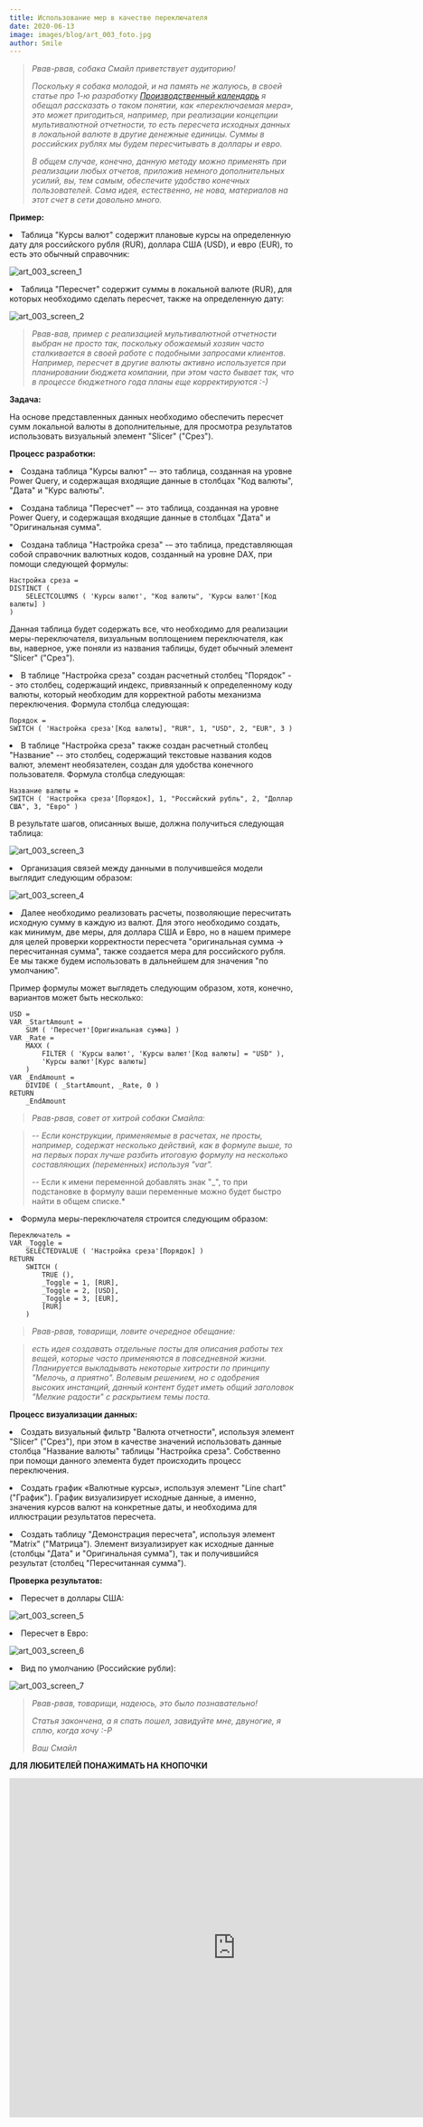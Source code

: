 ```yaml
---
title: Использование мер в качестве переключателя
date: 2020-06-13
image: images/blog/art_003_foto.jpg
author: Smile
---
```


> *Рвав-рвав, собака Смайл приветствует аудиторию!*
>
> *Поскольку я собака молодой, и на память не жалуюсь, в своей статье про 1-ю разработку [Производственный календарь](https://kkadikin.ru/ru/blog/dev_001/) я обещал рассказать о таком понятии, как «переключаемая мера», это может пригодиться, например, при реализации концепции мультивалютной отчетности, то есть пересчета исходных данных в локальной валюте в другие денежные единицы. Суммы в российских рублях мы будем пересчитывать в доллары и евро.*
>
> *В общем случае, конечно, данную методу можно применять при реализации любых отчетов, приложив немного дополнительных усилий, вы, тем самым, обеспечите удобство конечных пользователей. Сама идея, естественно, не нова, материалов на этот счет в сети довольно много.*


**Пример:**

**<li>** Таблица "Курсы валют" содержит плановые курсы на определенную дату для российского рубля (RUR), доллара США (USD), и евро (EUR), то есть это обычный справочник:

![art_003_screen_1](https://kkadikin.ru/images/blog/art_003_screen_1.jpg)

**<li>** Таблица "Пересчет" содержит суммы в локальной валюте (RUR), для которых необходимо сделать пересчет, также на определенную дату:

![art_003_screen_2](https://kkadikin.ru/images/blog/art_003_screen_2.jpg)

> *Рвав-вав, пример с реализацией мультивалютной отчетности выбран не просто так, поскольку обожаемый хозяин часто сталкивается в своей работе с подобными запросами клиентов. Например, пересчет в другие валюты активно используется при планировании бюджета компании, при этом часто бывает так, что в процессе бюджетного года планы еще корректируются :-)*


**Задача:**

На основе представленных данных необходимо обеспечить пересчет сумм локальной валюты в дополнительные, для просмотра результатов использовать визуальный элемент "Slicer" ("Срез").


**Процесс разработки:**

**<li>** Создана таблица "Курсы валют" –- это таблица, созданная на уровне Power Query, и содержащая входящие данные в столбцах "Код валюты", "Дата" и "Курс валюты".

**<li>** Создана таблица "Пересчет" –- это таблица, созданная на уровне Power Query, и содержащая входящие данные в столбцах "Дата" и "Оригинальная сумма".

**<li>** Создана таблица "Настройка среза" -– это таблица, представляющая собой справочник валютных кодов, созданный на уровне DAX, при помощи следующей формулы:

```dax
Настройка среза =
DISTINCT (
    SELECTCOLUMNS ( 'Курсы валют', "Код валюты", 'Курсы валют'[Код валюты] )
)
```

Данная таблица будет содержать все, что необходимо для реализации меры-переключателя, визуальным воплощением переключателя, как вы, наверное, уже поняли из названия таблицы, будет обычный элемент "Slicer" ("Срез").

**<li>** В таблице "Настройка среза" создан расчетный столбец "Порядок" -- это столбец, содержащий индекс, привязанный к определенному коду валюты, который необходим для корректной работы механизма переключения. Формула столбца следующая:

```dax
Порядок =
SWITCH ( 'Настройка среза'[Код валюты], "RUR", 1, "USD", 2, "EUR", 3 )
```

**<li>** В таблице "Настройка среза" также создан расчетный столбец "Название" -- это столбец, содержащий текстовые названия кодов валют, элемент необязателен, создан для удобства конечного пользователя. Формула столбца следующая:

```dax
Название валюты = 
SWITCH ( 'Настройка среза'[Порядок], 1, "Российский рубль", 2, "Доллар США", 3, "Евро" )
```

В результате шагов, описанных выше, должна получиться следующая таблица:

![art_003_screen_3](https://kkadikin.ru/images/blog/art_003_screen_3.jpg)

**<li>** Организация связей между данными в получившейся модели выглядит следующим образом:

![art_003_screen_4](https://kkadikin.ru/images/blog/art_003_screen_4.jpg)

**<li>** Далее необходимо реализовать расчеты, позволяющие пересчитать исходную сумму в каждую из валют. Для этого необходимо создать, как минимум, две меры, для доллара США и Евро, но в нашем примере для целей проверки корректности пересчета "оригинальная сумма -> пересчитанная сумма", также создается мера для российского рубля. Ее мы также будем использовать в дальнейшем для значения "по умолчанию".

Пример формулы может выглядеть следующим образом, хотя, конечно, вариантов может быть несколько:

```dax
USD =
VAR _StartAmount =
    SUM ( 'Пересчет'[Оригинальная сумма] )
VAR _Rate =
    MAXX (
        FILTER ( 'Курсы валют', 'Курсы валют'[Код валюты] = "USD" ),
        'Курсы валют'[Курс валюты]
    )
VAR _EndAmount =
    DIVIDE ( _StartAmount, _Rate, 0 )
RETURN
    _EndAmount
```

> *Рвав-рвав, совет от хитрой собаки Смайла:* 

> -- *Если конструкции, применяемые в расчетах, не просты, например, содержат несколько действий, как в формуле выше, то на первых порах лучше разбить итоговую формулу на несколько составляющих (переменных) используя "var".*
>
> -- Если к имени переменной добавлять знак "_", то при подстановке в формулу ваши переменные можно будет быстро найти в общем списке.*

**<li>** Формула меры-переключателя строится следующим образом:

```dax
Переключатель = 
VAR _Toggle =
    SELECTEDVALUE ( 'Настройка среза'[Порядок] )
RETURN
    SWITCH (
        TRUE (),
        _Toggle = 1, [RUR],
        _Toggle = 2, [USD],
        _Toggle = 3, [EUR],
        [RUR]
    )
```

> *Рвав-рвав, товарищи, ловите очередное обещание:* 

> *есть идея создавать отдельные посты для описания работы тех вещей, которые часто применяются в повседневной жизни. Планируется выкладывать некоторые хитрости по принципу "Мелочь, а приятно". Волевым решением, но с одобрения высоких инстанций, данный контент будет иметь общий заголовок "Мелкие радости" с раскрытием темы поста.*


**Процесс визуализации данных:**

**<li>** Создать визуальный фильтр "Валюта отчетности", используя элемент "Slicer" ("Срез"), при этом в качестве значений использовать данные столбца "Название валюты" таблицы "Настройка среза". Собственно при помощи данного элемента будет происходить процесс переключения.

**<li>** Создать график «Валютные курсы», используя элемент "Line chart" ("График"). График визуализирует исходные данные, а именно, значения курсов валют на конкретные даты, и необходима для иллюстрации результатов пересчета.

**<li>** Создать таблицу "Демонстрация пересчета", используя элемент "Matrix" ("Матрица"). Элемент визуализирует как исходные данные (столбцы "Дата" и "Оригинальная сумма"), так и получившийся результат (столбец "Пересчитанная сумма").


**Проверка результатов:**

**<li>** Пересчет в доллары США:

![art_003_screen_5](https://kkadikin.ru/images/blog/art_003_screen_5.jpg)

**<li>** Пересчет в Евро:

![art_003_screen_6](https://kkadikin.ru/images/blog/art_003_screen_6.jpg)

**<li>** Вид по умолчанию (Российские рубли):

![art_003_screen_7](https://kkadikin.ru/images/blog/art_003_screen_7.jpg)

> *Рвав-рвав, товарищи, надеюсь, это было познавательно!*
>
> *Статья закончена, а я спать пошел, завидуйте мне, двуногие, я сплю, когда хочу :-Р*
>
> *Ваш Смайл*


**ДЛЯ ЛЮБИТЕЛЕЙ ПОНАЖИМАТЬ НА КНОПОЧКИ**

<iframe width="800" height="600" src="https://app.powerbi.com/view?r=eyJrIjoiYWY5Y2I5OTAtNmMyNi00NjI4LWJhY2UtZDFhMDJlNTRkZWYzIiwidCI6IjE4YjFiOTZhLTk0MTQtNDE3MC1iNmNhLTZkODU3NTJlNTZmOCIsImMiOjZ9" frameborder="0" allowFullScreen="true"></iframe>